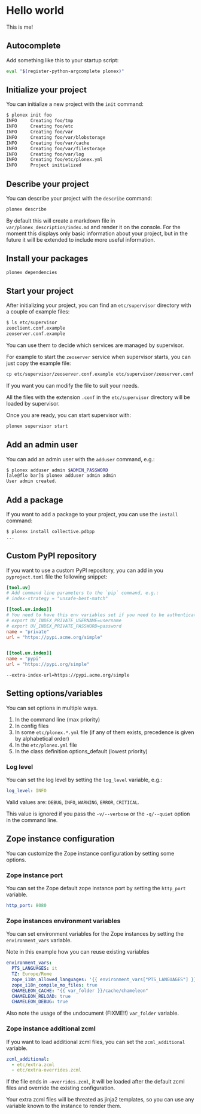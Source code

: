 # Hello world

This is me!

## Autocomplete

Add something like this to your startup script:

```sh
eval "$(register-python-argcomplete plonex)"
```

## Initialize your project

You can initialize a new project with the `init` command:

```sh
$ plonex init foo
INFO     Creating foo/tmp
INFO     Creating foo/etc
INFO     Creating foo/var
INFO     Creating foo/var/blobstorage
INFO     Creating foo/var/cache
INFO     Creating foo/var/filestorage
INFO     Creating foo/var/log
INFO     Creating foo/etc/plonex.yml
INFO     Project initialized
```

## Describe your project

You can describe your project with the `describe` command:

```sh
plonex describe
```

By default this will create a markdown file in `var/plonex_description/index.md` and render it on the console.
For the moment this displays only basic information about your project, but in the future it will be extended to include more useful information.

## Install your packages

```sh
plonex dependencies
```

## Start your project

After initializing your project, you can find an `etc/supervisor` directory with a couple of example files:

```sh
$ ls etc/supervisor
zeoclient.conf.example
zeoserver.conf.example
```

You can use them to decide which services are managed by supervisor.

For example to start the `zeoserver` service when supervisor starts, you can just copy the example file:

```sh
cp etc/supervisor/zeoserver.conf.example etc/supervisor/zeoserver.conf
```

If you want you can modify the file to suit your needs.

All the files with the extension `.conf` in the `etc/supervisor` directory will be loaded by supervisor.

Once you are ready, you can start supervisor with:

```sh
plonex supervisor start
```

## Add an admin user

You can add an admin user with the `adduser` command, e.g.:

```sh
$ plonex adduser admin $ADMIN_PASSWORD
[ale@flo bar]$ plonex adduser admin admin
User admin created.
```

## Add a package

If you want to add a package to your project, you can use the `install` command:

```sh
$ plonex install collective.pdbpp
...
```

## Custom PyPI repository

If you want to use a custom PyPI repository, you can add in you `pyproject.toml` file the following snippet:

```toml
[tool.uv]
# Add command line parameters to the `pip` command, e.g.:
# index-strategy = "unsafe-best-match"

[[tool.uv.index]]
# You need to have this env variables set if you need to be authenticated:
# export UV_INDEX_PRIVATE_USERNAME=username
# export UV_INDEX_PRIVATE_PASSWORD=password
name = "private"
url = "https://pypi.acme.org/simple"


[[tool.uv.index]]
name = "pypi"
url = "https://pypi.org/simple"
```

```
--extra-index-url=https://pypi.acme.org/simple
```

## Setting options/variables

You can set options in multiple ways.

1. In the command line (max priority)
2. In config files
3. In some `etc/plonex.*.yml` file (if any of them exists, precedence is given by alphabetical order)
4. In the `etc/plonex.yml` file
5. In the class definition options_default (lowest priority)

### Log level

You can set the log level by setting the `log_level` variable, e.g.:

```yaml
log_level: INFO
```

Valid values are: `DEBUG`, `INFO`, `WARNING`, `ERROR`, `CRITICAL`.

This value is ignored if you pass the `-v/--verbose` or the `-q/--quiet` option in the command line.

## Zope instance configuration

You can customize the Zope instance configuration by setting some options.

### Zope instance port

You can set the Zope default zope instance port by setting the `http_port` variable.

```yaml
http_port: 8080
```

### Zope instances environment variables

You can set environment variables for the Zope instances by setting the `environment_vars` variable.

Note in this example how you can reuse existing variables

```yaml
environment_vars:
  PTS_LANGUAGES: it
  TZ: Europe/Rome
  zope_i18n_allowed_languages: '{{ environment_vars["PTS_LANGUAGES"] }}'
  zope_i18n_compile_mo_files: true
  CHAMELEON_CACHE: "{{ var_folder }}/cache/chameleon"
  CHAMELEON_RELOAD: true
  CHAMELEON_DEBUG: true
```

Also note the usage of the undocument (FIXME!!) `var_folder` variable.

### Zope instance additional zcml

If you want to load additional zcml files, you can set the `zcml_additional` variable.

```yaml
zcml_additional:
  - etc/extra.zcml
  - etc/extra-overrides.zcml
```

If the file ends in `-overrides.zcml`, it will be loaded after the default zcml files and override the existing configuration.

Your extra zcml files will be threated as jinja2 templates, so you can use any variable known to the instance to render them.
